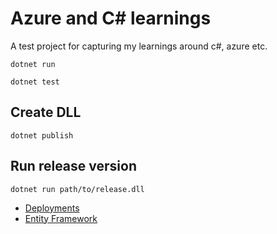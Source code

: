 # Azure and C# learnings

A test project for capturing my learnings around c#, azure etc.

`dotnet run`

`dotnet test`

## Create DLL

`dotnet publish`

## Run release version

`dotnet run path/to/release.dll`

- [Deployments](documentation/Deployments.md)
- [Entity Framework](documentation/EntityFramework.md)
